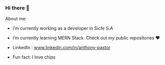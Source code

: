 ### Hi there 👋

About me:
- I’m currently working as a developer in Sicfe S.A
- I’m currently learning MERN Stack. Check out my public repositories ❤️
- LinkedIn : www.linkedin.com/in/anthony-pastor

- Fun fact: I love chips
